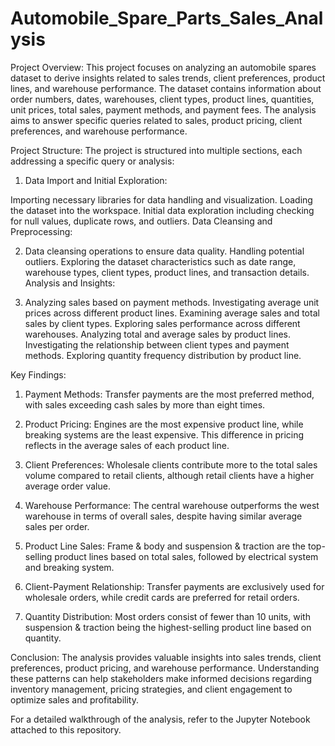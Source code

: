 # Automobile_Spare_Parts_Sales_Analysis
Project Overview:
This project focuses on analyzing an automobile spares dataset to derive insights related to sales trends, client preferences, product lines, and warehouse performance. The dataset contains information about order numbers, dates, warehouses, client types, product lines, quantities, unit prices, total sales, payment methods, and payment fees. The analysis aims to answer specific queries related to sales, product pricing, client preferences, and warehouse performance.

Project Structure:
The project is structured into multiple sections, each addressing a specific query or analysis:

1. Data Import and Initial Exploration:

Importing necessary libraries for data handling and visualization.
Loading the dataset into the workspace.
Initial data exploration including checking for null values, duplicate rows, and outliers.
Data Cleansing and Preprocessing:

2. Data cleansing operations to ensure data quality.
Handling potential outliers.
Exploring the dataset characteristics such as date range, warehouse types, client types, product lines, and transaction details.
Analysis and Insights:

3. Analyzing sales based on payment methods.
Investigating average unit prices across different product lines.
Examining average sales and total sales by client types.
Exploring sales performance across different warehouses.
Analyzing total and average sales by product lines.
Investigating the relationship between client types and payment methods.
Exploring quantity frequency distribution by product line.


Key Findings:
1. Payment Methods: Transfer payments are the most preferred method, with sales exceeding cash sales by more than eight times.

2. Product Pricing: Engines are the most expensive product line, while breaking systems are the least expensive. This difference in pricing reflects in the average sales of each product line.

3. Client Preferences: Wholesale clients contribute more to the total sales volume compared to retail clients, although retail clients have a higher average order value.

4. Warehouse Performance: The central warehouse outperforms the west warehouse in terms of overall sales, despite having similar average sales per order.

5. Product Line Sales: Frame & body and suspension & traction are the top-selling product lines based on total sales, followed by electrical system and breaking system.

6. Client-Payment Relationship: Transfer payments are exclusively used for wholesale orders, while credit cards are preferred for retail orders.

7. Quantity Distribution: Most orders consist of fewer than 10 units, with suspension & traction being the highest-selling product line based on quantity.

Conclusion:
The analysis provides valuable insights into sales trends, client preferences, product pricing, and warehouse performance. Understanding these patterns can help stakeholders make informed decisions regarding inventory management, pricing strategies, and client engagement to optimize sales and profitability.

For a detailed walkthrough of the analysis, refer to the Jupyter Notebook attached to this repository.
